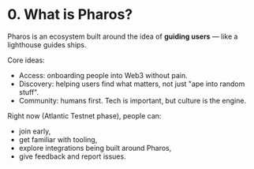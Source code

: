 # 0. What is Pharos?

Pharos is an ecosystem built around the idea of **guiding users** — like a lighthouse guides ships.

Core ideas:
- Access: onboarding people into Web3 without pain.
- Discovery: helping users find what matters, not just "ape into random stuff".
- Community: humans first. Tech is important, but culture is the engine.

Right now (Atlantic Testnet phase), people can:
- join early,
- get familiar with tooling,
- explore integrations being built around Pharos,
- give feedback and report issues.
